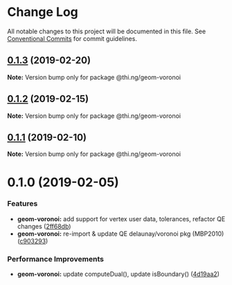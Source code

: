 # Change Log

All notable changes to this project will be documented in this file.
See [Conventional Commits](https://conventionalcommits.org) for commit guidelines.

## [0.1.3](https://github.com/thi-ng/umbrella/compare/@thi.ng/geom-voronoi@0.1.2...@thi.ng/geom-voronoi@0.1.3) (2019-02-20)

**Note:** Version bump only for package @thi.ng/geom-voronoi





## [0.1.2](https://github.com/thi-ng/umbrella/compare/@thi.ng/geom-voronoi@0.1.1...@thi.ng/geom-voronoi@0.1.2) (2019-02-15)

**Note:** Version bump only for package @thi.ng/geom-voronoi





## [0.1.1](https://github.com/thi-ng/umbrella/compare/@thi.ng/geom-voronoi@0.1.0...@thi.ng/geom-voronoi@0.1.1) (2019-02-10)

**Note:** Version bump only for package @thi.ng/geom-voronoi





# 0.1.0 (2019-02-05)


### Features

* **geom-voronoi:** add support for vertex user data, tolerances, refactor QE changes ([2ff68db](https://github.com/thi-ng/umbrella/commit/2ff68db))
* **geom-voronoi:** re-import & update QE delaunay/voronoi pkg (MBP2010) ([c903293](https://github.com/thi-ng/umbrella/commit/c903293))


### Performance Improvements

* **geom-voronoi:** update computeDual(), update isBoundary() ([4d19aa2](https://github.com/thi-ng/umbrella/commit/4d19aa2))
